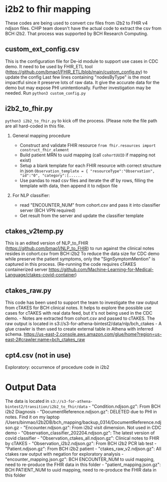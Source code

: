 # i2b2 to fhir mapping 
These codes are being used to convert csv files from i2b2 to FHIR v4 ndjson files.
CHIP team doesn't have the actual code to extract the csv from BCH i2b2. That process was supported by BCH Research Computing.

## custom_ext_config.csv
This is the configuration file for De-id module to support use cases in CDC demo. It need to be used by FHIR_ETL tool (https://github.com/bmao1/FHIR_ETL/blob/main/custom_config.py) to update the config
Last few lines containing "nodesByType" is the most impactful since it preserve lots of raw data. It give the accurate data for the demo but may expose PHI unintentionally. Further investigation may be needed.
Run `python3 custom_config.py `

## i2b2_to_fhir.py
`python3 i2b2_to_fhir.py` to kick off the process. (Please note the file path are all hard-coded in this file.

1. General mapping procedure
	- Construct and validate FHIR resource `from fhir.resources import construct_fhir_element`
	- Build patient MRN to uuid mapping (call `cohortUUID` if mapping not exist)
	- Setup a blank template for each FHIR resource with correct structure in json ```Observation_template = {
	   "resourceType":"Observation",
	   "id":"0",
	   "category":[......```
	- Use pandas to read csv files and iterate the df by rows, filling the template with data, then append it to ndjson file 

2. For NLP classifier:
	- read "ENCOUNTER_NUM" from cohort.csv and pass it into classifier server (BCH VPN required)
	- Get result from the server and update the classifier template
	
## ctakes_v2temp.py
This is an edited version of NLP_to_FHIR (https://github.com/bmao1/NLP_to_FHIR) to run against the clinical notes resides in cohort.csv from BCH i2b2
To reduce the data size for CDC demo while preserve the patient symptoms, only the "SignSymptomMention" is captured in this process.
(Re-running the code requires cTAKES containerized server https://github.com/Machine-Learning-for-Medical-Language/ctakes-covid-container)

## ctakes_raw.py
This code has been used to support the team to investigate the raw output from cTAKES for BCH clinical notes. It helps to explore the possible use cases for cTAKES with real data feed, but it's not being used in the CDC demo.
	- Notes are extracted from cohort.csv and passed to cTAKES. The raw output is located in s3://s3-for-athena-bintest2/data/nlp/bch_ctakes
	- A glue crawler is then used to create external table in Athena with inferred schema. https://us-east-2.console.aws.amazon.com/glue/home?region=us-east-2#crawler:name=bch_ctakes_raw

## cpt4.csv (not in use)
Exploratory: occurrence of procedure code in i2b2

# Output Data
The data is located in `s3://s3-for-athena-bintest2/transition/i2b2_to_fhir/data`
	- "Condition.ndjson.gz": From BCH i2b2 Diagnosis
	- "DocumentReference.ndjson.gz": DELETED due to PHI in notes. Find it on my laptop /Users/binmao/i2b2DB/bch_mapping/backup_0314/DocumentReference.ndjson.gz
	- "Encounter.ndjson.gz": From i2b2 visit dimension. Not used in CDC demo
	- "Observation_classifier_202204.ndjson.gz": The latest version of covid classifier
	- "Observation_ctakes_all.ndjson.gz": Clinical notes to FHIR by cTAKES
	- "Observation_i2b2.ndjson.gz": From BCH i2b2 PCR lab test
	- "Patient.ndjson.gz": From BCH i2b2 patient
	- "ctakes_raw_v2.ndjson.gz": All ctakes raw output with negation for exploratory analysis
	- "encounter_mapping.json.gz": BCH ENCOUNTER_NUM to uuid mapping, need to re-produce the FHIR data in this folder
	- "patient_mapping.json.gz": BCH PATIENT_NUM to uuid mapping, need to re-produce the FHIR data in this folder




